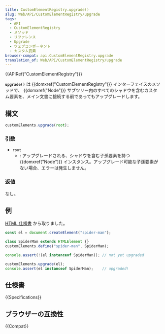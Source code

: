 ```yaml
---
title: CustomElementRegistry.upgrade()
slug: Web/API/CustomElementRegistry/upgrade
tags:
  - API
  - CustomElementRegistry
  - メソッド
  - リファレンス
  - Upgrade
  - ウェブコンポーネント
  - カスタム要素
browser-compat: api.CustomElementRegistry.upgrade
translation_of: Web/API/CustomElementRegistry/upgrade
---
```

{{APIRef("CustomElementRegistry")}}

**`upgrade()`** は {{domxref("CustomElementRegistry")}} インターフェイスのメソッドで、 {{domxref("Node")}} サブツリー内のすべてのシャドウを含むカスタム要素を、メイン文書に接続する前であってもアップグレードします。

## 構文

```js
customElements.upgrade(root);
```

### 引数

- `root`
  - : アップグレードされる、シャドウを含む子孫要素を持つ {{domxref("Node")}} インスタンス。アップグレード可能な子孫要素がない場合、エラーは発生しません。

### 返値

なし。

## 例

[HTML
仕様書](https://html.spec.whatwg.org/multipage/custom-elements.html#dom-customelementregistry-upgrade) から取りました。

```js
const el = document.createElement("spider-man");

class SpiderMan extends HTMLElement {}
customElements.define("spider-man", SpiderMan);

console.assert(!(el instanceof SpiderMan)); // not yet upgraded

customElements.upgrade(el);
console.assert(el instanceof SpiderMan);    // upgraded!
```

## 仕様書

{{Specifications}}

## ブラウザーの互換性

{{Compat}}

